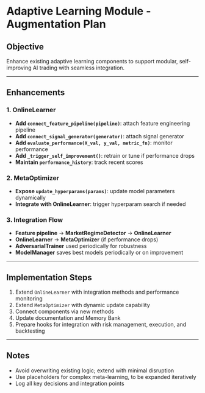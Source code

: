 # Adaptive Learning Module - Augmentation Plan

## Objective
Enhance existing adaptive learning components to support modular, self-improving AI trading with seamless integration.

---

## Enhancements

### 1. OnlineLearner
- **Add `connect_feature_pipeline(pipeline)`**: attach feature engineering pipeline
- **Add `connect_signal_generator(generator)`**: attach signal generator
- **Add `evaluate_performance(X_val, y_val, metric_fn)`**: monitor performance
- **Add `_trigger_self_improvement()`**: retrain or tune if performance drops
- **Maintain `performance_history`**: track recent scores

### 2. MetaOptimizer
- **Expose `update_hyperparams(params)`**: update model parameters dynamically
- **Integrate with OnlineLearner**: trigger hyperparam search if needed

### 3. Integration Flow
- **Feature pipeline** → **MarketRegimeDetector** → **OnlineLearner**  
- **OnlineLearner** → **MetaOptimizer** (if performance drops)  
- **AdversarialTrainer** used periodically for robustness  
- **ModelManager** saves best models periodically or on improvement

---

## Implementation Steps
1. Extend `OnlineLearner` with integration methods and performance monitoring
2. Extend `MetaOptimizer` with dynamic update capability
3. Connect components via new methods
4. Update documentation and Memory Bank
5. Prepare hooks for integration with risk management, execution, and backtesting

---

## Notes
- Avoid overwriting existing logic; extend with minimal disruption
- Use placeholders for complex meta-learning, to be expanded iteratively
- Log all key decisions and integration points